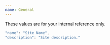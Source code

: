 ```yaml
---
name: General
---
```


These values are for your internal reference only.

```javascript
"name": "Site Name",
"description": "Site description."
```